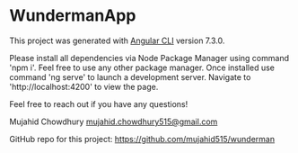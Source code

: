 # WundermanApp

This project was generated with [Angular CLI](https://github.com/angular/angular-cli) version 7.3.0.

Please install all dependencies via Node Package Manager using command 'npm i'. Feel free to use any other package manager.
Once installed use command 'ng serve' to launch a development server. Navigate to 'http://localhost:4200' to view the page.


Feel free to reach out if you have any questions!

Mujahid Chowdhury
mujahid.chowdhury515@gmail.com

GitHub repo for this project: https://github.com/mujahid515/wunderman
